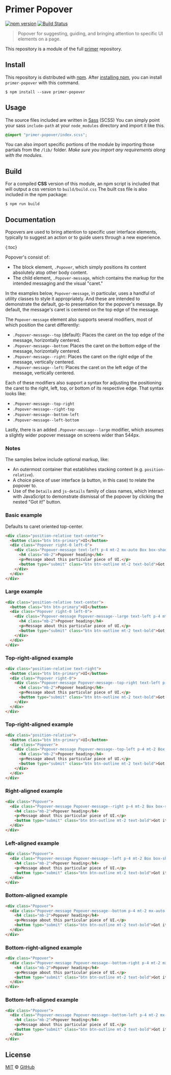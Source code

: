 # Primer Popover

[![npm version](http://img.shields.io/npm/v/primer-popover.svg)](https://www.npmjs.org/package/primer-popover)
[![Build Status](https://travis-ci.org/primer/primer.svg?branch=master)](https://travis-ci.org/primer/primer)

> Popover for suggesting, guiding, and bringing attention to specific UI elements on a page.

This repository is a module of the full [primer][primer] repository.

## Install

This repository is distributed with [npm]. After [installing npm][install-npm], you can install `primer-popover` with this command.

```
$ npm install --save primer-popover
```

## Usage

The source files included are written in [Sass][sass] (SCSS) You can simply point your sass `include-path` at your `node_modules` directory and import it like this.

```scss
@import "primer-popover/index.scss";
```

You can also import specific portions of the module by importing those partials from the `/lib/` folder. _Make sure you import any requirements along with the modules._

## Build

For a compiled **CSS** version of this module, an npm script is included that will output a css version to `build/build.css` The built css file is also included in the npm package:

```
$ npm run build
```

## Documentation

<!-- %docs
title: Popover
status: Experimental
-->

Popovers are used to bring attention to specific user interface elements, typically to suggest an action or to guide users through a new experience.

{:toc}

Popover's consist of:

- The block element, `.Popover`, which simply positions its content absolutely atop other body content.
- The child element, `.Popover-message`, which contains the markup for the intended messaging and the visual "caret."

In the examples below, `Popover-message`, in particular, uses a handful of utility classes to style it appropriately. And these are intended to demonstrate the default, go-to presentation for the popover's message. By default, the message's caret is centered on the top edge of the message.

The `Popover-message` element also supports several modifiers, most of which position the caret differently:

- `.Popover-message--top` (default): Places the caret on the top edge of the message, horizontally centered.
- `.Popover-message--bottom`: Places the caret on the bottom edge of the message, horizontally centered.
- `.Popover-message--right`: Places the caret on the right edge of the message, vertically centered.
- `.Popover-message--left`: Places the caret on the left edge of the message, vertically centered.

Each of these modifiers also support a syntax for adjusting the positioning the caret to the right, left, top, or bottom of its respective edge. That syntax looks like:

- `.Popover-message--top-right`
- `.Popover-message--right-top`
- `.Popover-message--bottom-left`
- `.Popover-message--left-bottom`

Lastly, there is an added `.Popover-message--large` modifier, which assumes a slightly wider popover message on screens wider than 544px.

### Notes

The samples below include optional markup, like:
- An outermost container that establishes stacking context (e.g. `position-relative`).
- A choice piece of user interface (a button, in this case) to relate the popover to.
- Use of the `Details` and `js-details` family of class names, which interact with JavaScript to demonstrate dismissal of the popover by clicking the nested "Got it!" button.

### Basic example
Defaults to caret oriented top-center.

```html title="Default (top-center)"
<div class="position-relative text-center">
  <button class="btn btn-primary">UI</button>
  <div class="Popover right-0 left-0">
    <div class="Popover-message text-left p-4 mt-2 mx-auto Box box-shadow-large">
      <h4 class="mb-2">Popover heading</h4>
      <p>Message about this particular piece of UI.</p>
      <button type="submit" class="btn btn-outline mt-2 text-bold">Got it!</button>
    </div>
  </div>
</div>
```

### Large example

```html title="Large"
<div class="position-relative text-center">
  <button class="btn btn-primary">UI</button>
  <div class="Popover right-0 left-0">
    <div class="Popover-message Popover-message--large text-left p-4 mt-2 Box box-shadow-large">
      <h4 class="mb-2">Popover heading</h4>
      <p>Message about this particular piece of UI.</p>
      <button type="submit" class="btn btn-outline mt-2 text-bold">Got it!</button>
    </div>
  </div>
</div>
```

### Top-right-aligned example

```html title="Top-right"
<div class="position-relative text-right">
  <button class="btn btn-primary">UI</button>
  <div class="Popover right-0">
    <div class="Popover-message Popover-message--top-right text-left p-4 mt-2 Box box-shadow-large">
      <h4 class="mb-2">Popover heading</h4>
      <p>Message about this particular piece of UI.</p>
      <button type="submit" class="btn btn-outline mt-2 text-bold">Got it!</button>
    </div>
  </div>
</div>
```

### Top-right-aligned example

```html title="Top-left"
<div class="position-relative">
  <button class="btn btn-primary">UI</button>
  <div class="Popover">
    <div class="Popover-message Popover-message--top-left p-4 mt-2 Box box-shadow-large">
      <h4 class="mb-2">Popover heading</h4>
      <p>Message about this particular piece of UI.</p>
      <button type="submit" class="btn btn-outline mt-2 text-bold">Got it!</button>
    </div>
  </div>
</div>
```

### Right-aligned example

```html title="Right"
<div class="Popover">
  <div class="Popover-message Popover-message--right p-4 mt-2 Box box-shadow-large">
    <h4 class="mb-2">Popover heading</h4>
    <p>Message about this particular piece of UI.</p>
    <button type="submit" class="btn btn-outline mt-2 text-bold">Got it!</button>
  </div>
</div>
```

### Left-aligned example

```html title="Left"
<div class="Popover">
  <div class="Popover-message Popover-message--left p-4 mt-2 Box box-shadow-large">
    <h4 class="mb-2">Popover heading</h4>
    <p>Message about this particular piece of UI.</p>
    <button type="submit" class="btn btn-outline mt-2 text-bold">Got it!</button>
  </div>
</div>
```

### Bottom-aligned example

```html title="Bottom"
<div class="Popover">
  <div class="Popover-message Popover-message--bottom p-4 mt-2 mx-auto Box box-shadow-large">
    <h4 class="mb-2">Popover heading</h4>
    <p>Message about this particular piece of UI.</p>
    <button type="submit" class="btn btn-outline mt-2 text-bold">Got it!</button>
  </div>
</div>
```

### Bottom-right-aligned example

```html title="Bottom-right"
<div class="Popover">
  <div class="Popover-message Popover-message--bottom-right p-4 mt-2 mx-auto Box box-shadow-large">
    <h4 class="mb-2">Popover heading</h4>
    <p>Message about this particular piece of UI.</p>
    <button type="submit" class="btn btn-outline mt-2 text-bold">Got it!</button>
  </div>
</div>
```

### Bottom-left-aligned example

```html title="Bottom-left"
<div class="Popover">
  <div class="Popover-message Popover-message--bottom-left p-4 mt-2 mx-auto Box box-shadow-large">
    <h4 class="mb-2">Popover heading</h4>
    <p>Message about this particular piece of UI.</p>
    <button type="submit" class="btn btn-outline mt-2 text-bold">Got it!</button>
  </div>
</div>
```

<!-- %enddocs -->

## License

[MIT](./LICENSE) &copy; [GitHub](https://github.com/)

[primer]: https://github.com/primer/primer
[docs]: http://primer.github.io/
[npm]: https://www.npmjs.com/
[install-npm]: https://docs.npmjs.com/getting-started/installing-node
[sass]: http://sass-lang.com/
